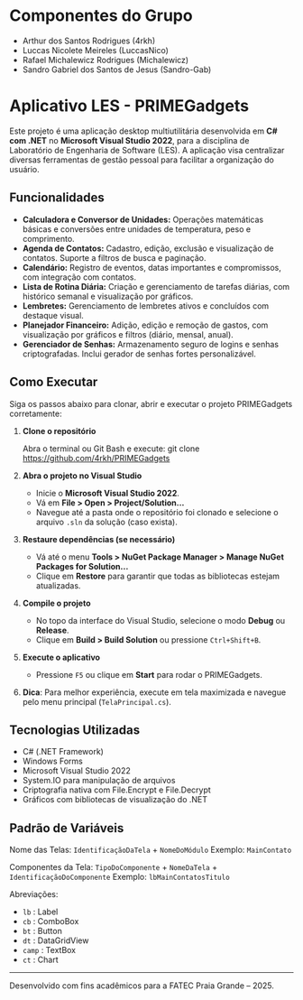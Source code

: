 # Componentes do Grupo
- Arthur dos Santos Rodrigues (4rkh)  
- Luccas Nicolete Meireles (LuccasNico)  
- Rafael Michalewicz Rodrigues (Michalewicz)  
- Sandro Gabriel dos Santos de Jesus (Sandro-Gab)

# Aplicativo LES - PRIMEGadgets

Este projeto é uma aplicação desktop multiutilitária desenvolvida em **C# com .NET** no **Microsoft Visual Studio 2022**, para a disciplina de Laboratório de Engenharia de Software (LES). A aplicação visa centralizar diversas ferramentas de gestão pessoal para facilitar a organização do usuário.

## Funcionalidades

- **Calculadora e Conversor de Unidades:** Operações matemáticas básicas e conversões entre unidades de temperatura, peso e comprimento.
- **Agenda de Contatos:** Cadastro, edição, exclusão e visualização de contatos. Suporte a filtros de busca e paginação.
- **Calendário:** Registro de eventos, datas importantes e compromissos, com integração com contatos.
- **Lista de Rotina Diária:** Criação e gerenciamento de tarefas diárias, com histórico semanal e visualização por gráficos.
- **Lembretes:** Gerenciamento de lembretes ativos e concluídos com destaque visual.
- **Planejador Financeiro:** Adição, edição e remoção de gastos, com visualização por gráficos e filtros (diário, mensal, anual).
- **Gerenciador de Senhas:** Armazenamento seguro de logins e senhas criptografadas. Inclui gerador de senhas fortes personalizável.

## Como Executar

Siga os passos abaixo para clonar, abrir e executar o projeto PRIMEGadgets corretamente:

1. **Clone o repositório**

   Abra o terminal ou Git Bash e execute:
   git clone https://github.com/4rkh/PRIMEGadgets

2. **Abra o projeto no Visual Studio**

   - Inicie o **Microsoft Visual Studio 2022**.
   - Vá em **File > Open > Project/Solution...**
   - Navegue até a pasta onde o repositório foi clonado e selecione o arquivo `.sln` da solução (caso exista).

3. **Restaure dependências (se necessário)**

   - Vá até o menu **Tools > NuGet Package Manager > Manage NuGet Packages for Solution...**
   - Clique em **Restore** para garantir que todas as bibliotecas estejam atualizadas.

4. **Compile o projeto**

   - No topo da interface do Visual Studio, selecione o modo **Debug** ou **Release**.
   - Clique em **Build > Build Solution** ou pressione `Ctrl+Shift+B`.

5. **Execute o aplicativo**

   - Pressione `F5` ou clique em **Start** para rodar o PRIMEGadgets.

6. **Dica**: Para melhor experiência, execute em tela maximizada e navegue pelo menu principal (`TelaPrincipal.cs`).

## Tecnologias Utilizadas

- C# (.NET Framework)
- Windows Forms
- Microsoft Visual Studio 2022
- System.IO para manipulação de arquivos
- Criptografia nativa com File.Encrypt e File.Decrypt
- Gráficos com bibliotecas de visualização do .NET

## Padrão de Variáveis

Nome das Telas: `IdentificaçãoDaTela` + `NomeDoMódulo`
Exemplo: `MainContato`

Componentes da Tela:
`TipoDoComponente` + `NomeDaTela` + `IdentificaçãoDoComponente`
Exemplo: `lbMainContatosTitulo`

Abreviações:
- `lb` : Label
- `cb` : ComboBox
- `bt` : Button
- `dt` : DataGridView
- `camp` : TextBox
- `ct` : Chart

---

Desenvolvido com fins acadêmicos para a FATEC Praia Grande – 2025.
